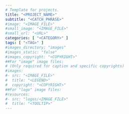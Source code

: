 ```yaml
---
# Template for projects.
title: "<PROJECT_NAME>"
subtitle: "<CATCH_PHRASE>"
#image: "<IMAGE_FILE>"
#small_image: "<IMAGE_FILE>"
#small_url: "<URL>"
categories: [ "<CATEGORY>" ]
tags: [ "<TAG>" ]
#images_directory; "images"
#images_static: "false"
#images_copyright: "<COPYRIGHT>"
##For "image" image files:
# (Only required for caption and specific copyrights)
#images:
#- src: "<IMAGE_FILE>"
#  title: "<LEGEND>"
#  copyright: "<COPYRIGHT>"
##For "logo" image files:
#resources:
#- src: "logos/<IMAGE_FILE>"
#  title: "<TOOLTIP>"
---
```


